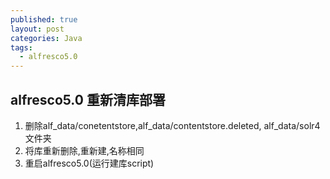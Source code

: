 ```yaml
---
published: true
layout: post
categories: Java
tags: 
  - alfresco5.0
---
```




## alfresco5.0 重新清库部署
1. 删除alf_data/conetentstore,alf_data/contentstore.deleted, alf_data/solr4 文件夹
2. 将库重新删除,重新建,名称相同
3. 重启alfresco5.0(运行建库script)
